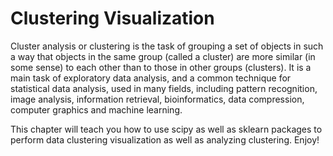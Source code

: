 # Clustering Visualization

Cluster analysis or clustering is the task of grouping a set of objects in such a way that objects in the same group (called a cluster) are more similar (in some sense) to each other than to those in other groups (clusters). It is a main task of exploratory data analysis, and a common technique for statistical data analysis, used in many fields, including pattern recognition, image analysis, information retrieval, bioinformatics, data compression, computer graphics and machine learning.


This chapter will teach you how to use scipy as well as sklearn packages to perform data clustering visualization as well as analyzing clustering. Enjoy!
